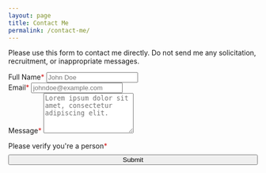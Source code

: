 ```yaml
---
layout: page
title: Contact Me
permalink: /contact-me/
---
```


Please use this form to contact me directly. Do not send me any solicitation, recruitment, or inappropriate messages.

<script src="https://www.google.com/recaptcha/api.js" async defer></script>

<script type="text/javascript">
  var submitted=false;
</script>

<iframe name="hidden_iframe"
        id="hidden_iframe"
        style="display: none;"
        onload="if (submitted) { window.location='/contact-me/thank-you/'; }">
</iframe>

<form action="https://docs.google.com/forms/d/e/1FAIpQLScEq299mdRxHN_dZ3tTdgp6KTYtcgUHHVbDr0DSX2-zDDCxuQ/formResponse"
      method="post"
      target="hidden_iframe"
      onsubmit="submitted=true;"
>
  <div class="form-group">
    <label>Full Name<span style="color: #d61b1b;">*</span></label>
    <input name="entry.989289036" type="text" class="form-control" id="name" placeholder="John Doe" required>
  </div>

  <div class="form-group">
    <label>Email<span style="color: #d61b1b;">*</span></label>
    <input name="entry.1580808807" type="email" class="form-control" id="email" placeholder="johndoe@example.com" required>
  </div>

  <div class="form-group">
    <label>Message<span style="color: #d61b1b;">*</span></label>
    <textarea name="entry.1379036791" class="form-control" id="message" placeholder="Lorem ipsum dolor sit amet, consectetur adipiscing elit." rows="5" required></textarea>
  </div>

  <label>Please verify you're a person<span style="color: #d61b1b;">*</span></label>
  <div class="g-recaptcha" data-sitekey="6Ld6_CcaAAAAAOXP4F6Ze2M5mbeqFRSEN9dlUecn" style="margin-top: -1rem; padding-bottom: .67rem;"></div>

  <button type="submit" class="btn btn-primary" style="width: 100%;">
    Submit
  </button>
</form>
